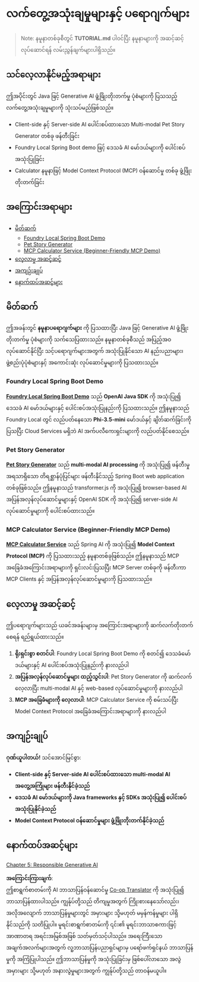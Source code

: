 <!--
CO_OP_TRANSLATOR_METADATA:
{
  "original_hash": "139c227ef39d24287257d1aff6fc6973",
  "translation_date": "2025-07-25T10:16:33+00:00",
  "source_file": "04-PracticalSamples/README.md",
  "language_code": "my"
}
-->
# လက်တွေ့အသုံးချမှုများနှင့် ပရောဂျက်များ

> Note: နမူနာတစ်ခုစီတွင် **TUTORIAL.md** ပါဝင်ပြီး နမူနာများကို အဆင့်ဆင့် လုပ်ဆောင်ရန် လမ်းညွှန်ချက်များပါရှိသည်။

## သင်လေ့လာနိုင်မည့်အရာများ
ဤအပိုင်းတွင် Java ဖြင့် Generative AI ဖွံ့ဖြိုးတိုးတက်မှု ပုံစံများကို ပြသသည့် လက်တွေ့အသုံးချမှုများကို သုံးသပ်မည်ဖြစ်သည်။
- Client-side နှင့် Server-side AI ပေါင်းစပ်ထားသော Multi-modal Pet Story Generator တစ်ခု ဖန်တီးခြင်း
- Foundry Local Spring Boot demo ဖြင့် ဒေသခံ AI မော်ဒယ်များကို ပေါင်းစပ်အသုံးပြုခြင်း
- Calculator နမူနာဖြင့် Model Context Protocol (MCP) ဝန်ဆောင်မှု တစ်ခု ဖွံ့ဖြိုးတိုးတက်ခြင်း

## အကြောင်းအရာများ

- [မိတ်ဆက်](../../../04-PracticalSamples)
  - [Foundry Local Spring Boot Demo](../../../04-PracticalSamples)
  - [Pet Story Generator](../../../04-PracticalSamples)
  - [MCP Calculator Service (Beginner-Friendly MCP Demo)](../../../04-PracticalSamples)
- [လေ့လာမှု အဆင့်ဆင့်](../../../04-PracticalSamples)
- [အကျဉ်းချုပ်](../../../04-PracticalSamples)
- [နောက်ထပ်အဆင့်များ](../../../04-PracticalSamples)

## မိတ်ဆက်

ဤအခန်းတွင် **နမူနာပရောဂျက်များ** ကို ပြသထားပြီး Java ဖြင့် Generative AI ဖွံ့ဖြိုးတိုးတက်မှု ပုံစံများကို သက်သေပြထားသည်။ နမူနာတစ်ခုစီသည် အပြည့်အဝ လုပ်ဆောင်နိုင်ပြီး သင့်ပရောဂျက်များအတွက် အသုံးပြုနိုင်သော AI နည်းပညာများ၊ ဖွဲ့စည်းပုံပုံစံများနှင့် အကောင်းဆုံး လုပ်ဆောင်မှုများကို ပြသထားသည်။

### Foundry Local Spring Boot Demo

**[Foundry Local Spring Boot Demo](foundrylocal/README.md)** သည် **OpenAI Java SDK** ကို အသုံးပြု၍ ဒေသခံ AI မော်ဒယ်များနှင့် ပေါင်းစပ်အသုံးပြုနည်းကို ပြသထားသည်။ ဤနမူနာသည် Foundry Local တွင် လည်ပတ်နေသော **Phi-3.5-mini** မော်ဒယ်နှင့် ချိတ်ဆက်ခြင်းကို ပြသပြီး Cloud Services မရှိဘဲ AI အက်ပလီကေးရှင်းများကို လည်ပတ်နိုင်စေသည်။

### Pet Story Generator

**[Pet Story Generator](petstory/README.md)** သည် **multi-modal AI processing** ကို အသုံးပြု၍ ဖန်တီးမှုအရသာရှိသော တိရစ္ဆာန်ပုံပြင်များ ဖန်တီးနိုင်သည့် Spring Boot web application တစ်ခုဖြစ်သည်။ ဤနမူနာသည် transformer.js ကို အသုံးပြု၍ browser-based AI အပြန်အလှန်လုပ်ဆောင်မှုများနှင့် OpenAI SDK ကို အသုံးပြု၍ server-side AI လုပ်ဆောင်မှုများကို ပေါင်းစပ်ထားသည်။

### MCP Calculator Service (Beginner-Friendly MCP Demo)

**[MCP Calculator Service](mcp/calculator/README.md)** သည် Spring AI ကို အသုံးပြု၍ **Model Context Protocol (MCP)** ကို ပြသထားသည့် နမူနာတစ်ခုဖြစ်သည်။ ဤနမူနာသည် MCP အခြေခံအကြောင်းအရာများကို ရှင်းလင်းပြသပြီး MCP Server တစ်ခုကို ဖန်တီးကာ MCP Clients နှင့် အပြန်အလှန်လုပ်ဆောင်မှုများကို ပြသထားသည်။

## လေ့လာမှု အဆင့်ဆင့်

ဤပရောဂျက်များသည် ယခင်အခန်းများမှ အကြောင်းအရာများကို ဆက်လက်တိုးတက်စေရန် ရည်ရွယ်ထားသည်။

1. **ရိုးရှင်းစွာ စတင်ပါ**: Foundry Local Spring Boot Demo ကို စတင်၍ ဒေသခံမော်ဒယ်များနှင့် AI ပေါင်းစပ်အသုံးပြုနည်းကို နားလည်ပါ
2. **အပြန်အလှန်လုပ်ဆောင်မှုများ ထည့်သွင်းပါ**: Pet Story Generator ကို ဆက်လက်လေ့လာပြီး multi-modal AI နှင့် web-based လုပ်ဆောင်မှုများကို နားလည်ပါ
3. **MCP အခြေခံများကို လေ့လာပါ**: MCP Calculator Service ကို စမ်းသပ်ပြီး Model Context Protocol အခြေခံအကြောင်းအရာများကို နားလည်ပါ

## အကျဉ်းချုပ်

**ဂုဏ်ယူပါတယ်!** သင်အောင်မြင်စွာ:

- **Client-side နှင့် Server-side AI ပေါင်းစပ်ထားသော multi-modal AI အတွေ့အကြုံများ ဖန်တီးနိုင်ခဲ့သည်**
- **ဒေသခံ AI မော်ဒယ်များကို Java frameworks နှင့် SDKs အသုံးပြု၍ ပေါင်းစပ်အသုံးပြုနိုင်ခဲ့သည်**
- **Model Context Protocol ဝန်ဆောင်မှုများ ဖွံ့ဖြိုးတိုးတက်နိုင်ခဲ့သည်** 

## နောက်ထပ်အဆင့်များ

[Chapter 5: Responsible Generative AI](../05-ResponsibleGenAI/README.md)

**အကြောင်းကြားချက်**:  
ဤစာရွက်စာတမ်းကို AI ဘာသာပြန်ဝန်ဆောင်မှု [Co-op Translator](https://github.com/Azure/co-op-translator) ကို အသုံးပြု၍ ဘာသာပြန်ထားပါသည်။ ကျွန်ုပ်တို့သည် တိကျမှုအတွက် ကြိုးစားနေသော်လည်း၊ အလိုအလျောက် ဘာသာပြန်မှုများတွင် အမှားများ သို့မဟုတ် မမှန်ကန်မှုများ ပါရှိနိုင်သည်ကို သတိပြုပါ။ မူရင်းစာရွက်စာတမ်းကို ၎င်း၏ မူရင်းဘာသာစကားဖြင့် အာဏာတရ အရင်းအမြစ်အဖြစ် သတ်မှတ်သင့်ပါသည်။ အရေးကြီးသော အချက်အလက်များအတွက် လူ့ဘာသာပြန်ပညာရှင်များမှ ပရော်ဖက်ရှင်နယ် ဘာသာပြန်မှုကို အကြံပြုပါသည်။ ဤဘာသာပြန်မှုကို အသုံးပြုခြင်းမှ ဖြစ်ပေါ်လာသော အလွဲအမှားများ သို့မဟုတ် အနားလွဲမှုများအတွက် ကျွန်ုပ်တို့သည် တာဝန်မယူပါ။